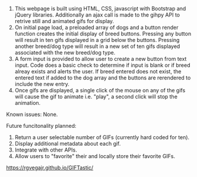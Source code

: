 1. This webpage is built using HTML, CSS, javascript with Bootstrap and jQuery libraries.  Additionally an ajax call is made to the gihpy API to retrive still and animated gifs for display. 
2. On initial page load, a preloaded array of dogs and a button render function creates the initial display of breed buttons.  Pressing any button will result in ten gifs displayed in a grid below the buttons.  Pressing another breed/dog type will result in a new set of ten gifs displayed associated with the new breed/dog type.
3. A form input is provided to allow user to create a new button from text input.  Code does a basic check to determine if input is blank or if breed alreay exists and alerts the user.  If breed entered does not exist, the entered text if added to the dog array and the buttons are rerendered to include the new entry.
4. Once gifs are displayed, a single click of the mouse on any of the gifs will cause the gif to animate i.e. "play", a second click will stop the animation.

Known issues:  None.

Future funcitonality planned:  
1. Return a user selectable number of GIFs (currently hard coded for ten).
2. Display additional metadata about each gif.
3. Integrate with other APIs.
4. Allow users to "favorite" their and locally store their favorite GIFs. 

https://rgvegajr.github.io/GIFTastic/

